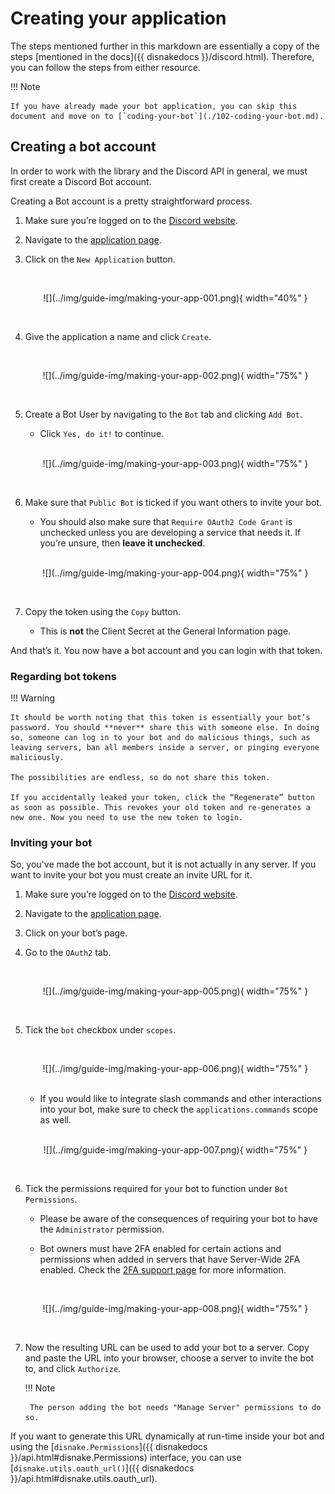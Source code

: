 # Creating your application

The steps mentioned further in this markdown are essentially a copy of the steps [mentioned in the docs]({{ disnakedocs }}/discord.html). Therefore, you can follow the steps from either resource.

!!! Note

    If you have already made your bot application, you can skip this document and move on to [`coding-your-bot`](./102-coding-your-bot.md).

## Creating a bot account

In order to work with the library and the Discord API in general, we must first create a Discord Bot account.

Creating a Bot account is a pretty straightforward process.

1. Make sure you’re logged on to the [Discord website][discord-page].

2. Navigate to the [application page][discord-app-page].

3. Click on the `New Application` button.

    <br>
    <p align = "center">
        ![](../img/guide-img/making-your-app-001.png){ width="40%" }
    </p>
    <br>

4. Give the application a name and click `Create`.

    <br>
    <p align = "center">
        ![](../img/guide-img/making-your-app-002.png){ width="75%" }
    </p>
    <br>

5. Create a Bot User by navigating to the `Bot` tab and clicking `Add Bot`.
    - Click `Yes, do it!` to continue.

    <br>
    <p align = "center">
        ![](../img/guide-img/making-your-app-003.png){ width="75%" }
    </p>
    <br>

6. Make sure that `Public Bot` is ticked if you want others to invite your bot.
    - You should also make sure that `Require OAuth2 Code Grant` is unchecked unless you are developing a service that needs it. If you’re unsure, then **leave it unchecked**.

    <br>
    <p align = "center">
        ![](../img/guide-img/making-your-app-004.png){ width="75%" }
    </p>
    <br>

7. Copy the token using the `Copy` button.

    - This is **not** the Client Secret at the General Information page.

And that’s it. You now have a bot account and you can login with that token.

### Regarding bot tokens

!!! Warning

    It should be worth noting that this token is essentially your bot’s password. You should **never** share this with someone else. In doing so, someone can log in to your bot and do malicious things, such as leaving servers, ban all members inside a server, or pinging everyone maliciously.

    The possibilities are endless, so do not share this token.

    If you accidentally leaked your token, click the “Regenerate” button as soon as possible. This revokes your old token and re-generates a new one. Now you need to use the new token to login.

### Inviting your bot

So, you've made the bot account, but it is not actually in any server. If you want to invite your bot you must create an invite URL for it.

1. Make sure you’re logged on to the [Discord website][discord-page].

2. Navigate to the [application page][discord-app-page].

3. Click on your bot’s page.

4. Go to the `OAuth2` tab.

    <br>
    <p align = "center">
        ![](../img/guide-img/making-your-app-005.png){ width="75%" }
    </p>
    <br>

5. Tick the `bot` checkbox under `scopes`.

    <br>
    <p align = "center">
        ![](../img/guide-img/making-your-app-006.png){ width="75%" }
    </p>
    <br>

    - If you would like to integrate slash commands and other interactions into your bot, make sure to check the `applications.commands` scope as well.

    <br>
    <p align = "center">
        ![](../img/guide-img/making-your-app-007.png){ width="75%" }
    </p>
    <br>

6. Tick the permissions required for your bot to function under `Bot Permissions`.

    - Please be aware of the consequences of requiring your bot to have the `Administrator` permission.

    - Bot owners must have 2FA enabled for certain actions and permissions when added in servers that have Server-Wide 2FA enabled. Check the [2FA support page][discord-2fa-page] for more information.

    <br>
    <p align = "center">
        ![](../img/guide-img/making-your-app-008.png){ width="75%" }
    </p>
    <br>    

7. Now the resulting URL can be used to add your bot to a server. Copy and paste the URL into your browser, choose a server to invite the bot to, and click `Authorize`.

    !!! Note

        The person adding the bot needs "Manage Server" permissions to do so.

If you want to generate this URL dynamically at run-time inside your bot and using the [`disnake.Permissions`]({{ disnakedocs }}/api.html#disnake.Permissions) interface, you can use [`disnake.utils.oauth_url()`]({{ disnakedocs }}/api.html#disnake.utils.oauth_url).


[discord-page]: https://www.discord.com
[discord-app-page]: https://discord.com/developers/applications
[discord-2fa-page]: https://support.discord.com/hc/en-us/articles/219576828-Setting-up-Two-Factor-Authentication